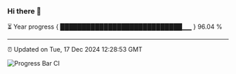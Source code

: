 ### Hi there 👋

⏳ Year progress { ████████████████████████████▁▁ } 96.04 %

---

⏰ Updated on Tue, 17 Dec 2024 12:28:53 GMT

![Progress Bar CI](https://github.com/liununu/liununu/workflows/Progress%20Bar%20CI/badge.svg)
